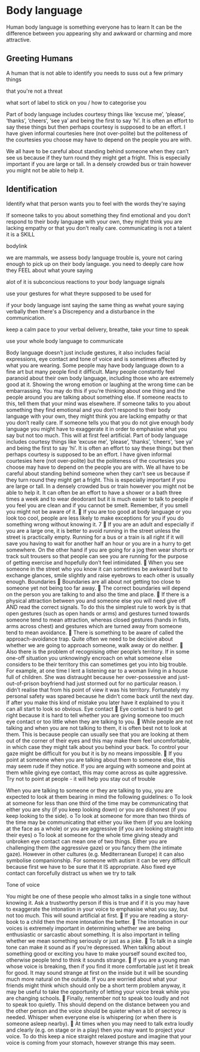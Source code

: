 # Body language
Human body language is something everyone has to learn It can be the difference between you appearing shy and awkward or charming and more attractive.

## Greeting Humans
A human that is not able to identify you needs to suss out a few primary things

that you're not a threat

what sort of label to stick on you / how to categorise you

Part of body language includes courtesy things like ‘excuse me’, ‘please’, ‘thanks’, ‘cheers’, ‘see ya’ and being the first to say ‘hi’. It is often an effort to say these things but then perhaps courtesy is supposed to be an effort. I have given informal courtesies here (not over-polite) but the politeness of the courtesies you choose may have to depend on the people you are with.

We all have to be careful about standing behind someone when they can’t see us because if they turn round they might get a fright. This is especially important if you are large or tall. In a densely crowded bus or train however you might not be able to help it.

## Identification
Identify what that person wants you to feel with the words they're saying

If someone talks to you about something they find emotional and you don’t respond to their body language with your own, they might think you are lacking empathy or that you don’t really care.
communicating is not a talent it is a SKILL

bodylink

we are mammals, we assess body language trouble is, youre not caring enough to pick up on their body language. you need to deeply care how they FEEL about what youre saying

alot of it is subconcious reactions to your body language signals

use your gestures for what theyre supposed to be used for

if your body language isnt saying the same thing as wwhat youre saying verbally then there's a Discrepency and a disturbance in the communication.

keep a calm pace to your verbal delivery, breathe, take your time to speak

use your whole body language to communicate

Body language doesn’t just include gestures, it also includes facial expressions, eye contact and tone of voice and is sometimes affected by what you are wearing.
Some people may have body language down to a fine art but many people find it difficult.
Many people constantly feel paranoid about their own body language, including those who are extremely good at it.
Showing the wrong emotion or laughing at the wrong time can be embarrassing. You may do this if you’re thinking about one thing and the people around you are talking about something else. If someone reacts to this, tell them that your mind was elsewhere.
If someone talks to you about something they find emotional and you don’t respond to their body language with your own, they might think you are lacking empathy or that you don’t really care.
If someone tells you that you do not give enough body language you might have to exaggerate it in order to emphasise what you say but not too much. This will at first feel artificial.
Part of body language includes courtesy things like ‘excuse me’, ‘please’, ‘thanks’, ‘cheers’, ‘see ya’ and being the first to say ‘hi’. It is often an effort to say these things but then perhaps courtesy is supposed to be an effort. I have given informal courtesies here (not over-polite) but the politeness of the courtesies you choose may have to depend on the people you are with.
We all have to be careful about standing behind someone when they can’t see us because if they turn round they might get a fright. This is especially important if you are large or tall. In a densely crowded bus or train however you might not be able to help it.
It can often be an effort to have a shower or a bath three times a week and to wear deodorant but it is much easier to talk to people if you feel you are clean and if you cannot be smelt. Remember, if you smell you might not be aware of it.  If you are too good at body language or you look too cool, people are less likely to make exceptions for you if you do something wrong without knowing it. 7  If you are an adult and especially if you are a large one, it is better to avoid running in the street unless the street is practically empty. Running for a bus or a train is all right if it will save you having to wait for another half an hour or you are in a hurry to get somewhere. On the other hand if you are going for a jog then wear shorts or track suit trousers so that people can see you are running for the purpose of getting exercise and hopefully don’t feel intimidated.  When you see someone in the street who you know it can sometimes be awkward but to exchange glances, smile slightly and raise eyebrows to each other is usually enough.
Boundaries  Boundaries are all about not getting too close to someone yet not being too far away.  The correct boundaries will depend on the person you are talking to and also the time and place.  If there is a physical attraction between you and someone else you will need give off AND read the correct signals. To do this the simplest rule to work by is that open gestures (such as open hands or arms) and gestures turned towards someone tend to mean attraction, whereas closed gestures (hands in fists, arms across chest) and gestures which are turned away from someone tend to mean avoidance.  There is something to be aware of called the approach-avoidance trap. Quite often we need to be decisive about whether we are going to approach someone, walk away or do neither.  Also there is the problem of recognising other people’s territory. If in some one-off situation you unknowingly encroach on what someone else considers to be their territory this can sometimes get you into big trouble. For example, at one time I lent a listening ear to a woman living in a house full of children. She was distraught because her over-possessive and just-out-of-prison boyfriend had just stormed out for no particular reason. I didn’t realise that from his point of view it was his territory. Fortunately my personal safety was spared because he didn’t come back until the next day. If after you make this kind of mistake you later have it explained to you it can all start to look so obvious. Eye contact  Eye contact is hard to get right because it is hard to tell whether you are giving someone too much eye contact or too little when they are talking to you.  While people are not talking and when you are not talking to them, it is often best not to look at them. This is because people can usually see that you are looking at them out of the corner of their eyes and this may make them feel uncomfortable, in which case they might talk about you behind your back. To control your gaze might be difficult for you but it is by no means impossible.  If you point at someone when you are talking about them to someone else, this may seem rude if they notice. If you are arguing with someone and point at them while giving eye contact, this may come across as quite aggressive. Try not to point at people - it will help you stay out of trouble

When you are talking to someone or they are talking to you, you are expected to look at them bearing in mind the following guidelines: o To look at someone for less than one third of the time may be communicating that either you are shy (if you keep looking down) or you are dishonest (if you keep looking to the side). o To look at someone for more than two thirds of the time may be communicating that either you like them (if you are looking at the face as a whole) or you are aggressive (if you are looking straight into their eyes) o To look at someone for the whole time giving steady and unbroken eye contact can mean one of two things. Either you are challenging them (the aggressive gaze) or you fancy them (the intimate gaze). However in other cultures (e.g. Mediterranean Europe) it can also symbolise companionship. For someone with autism it can be very difficult because first we have to be sure that it IS appropriate. Also fixed eye contact can forcefully distract us when we try to talk

Tone of voice

You might be one of these people who almost talks in a single tone without knowing it.
Ask a trustworthy person if this is true and if it is you may have to exaggerate the intonation in your voice to emphasise what you say, but not too much. This will sound artificial at first.  If you are reading a story-book to a child then the more intonation the better.  The intonation in our voices is extremely important in determining whether we are being enthusiastic or sarcastic about something. It is also important in telling whether we mean something seriously or just as a joke.  To talk in a single tone can make it sound as if you’re depressed. When talking about something good or exciting you have to make yourself sound excited too, otherwise people tend to think it sounds strange.  If you are a young man whose voice is breaking, then if you find it more comfortable just let it break for good. It may sound strange at first on the inside but it will be sounding much more natural on the outside. If you are worried about what your friends might think which should only be a short term problem anyway, it may be useful to take the opportunity of letting your voice break while you are changing schools.  Finally, remember not to speak too loudly and not to speak too quietly. This should depend on the distance between you and the other person and the voice should be quieter when a bit of secrecy is needed. Whisper when everyone else is whispering (or when there is someone asleep nearby).  At times when you may need to talk extra loudly and clearly (e.g. on stage or in a play) then you may want to project your voice. To do this keep a nice straight relaxed posture and imagine that your voice is coming from your stomach, however strange this may seem.